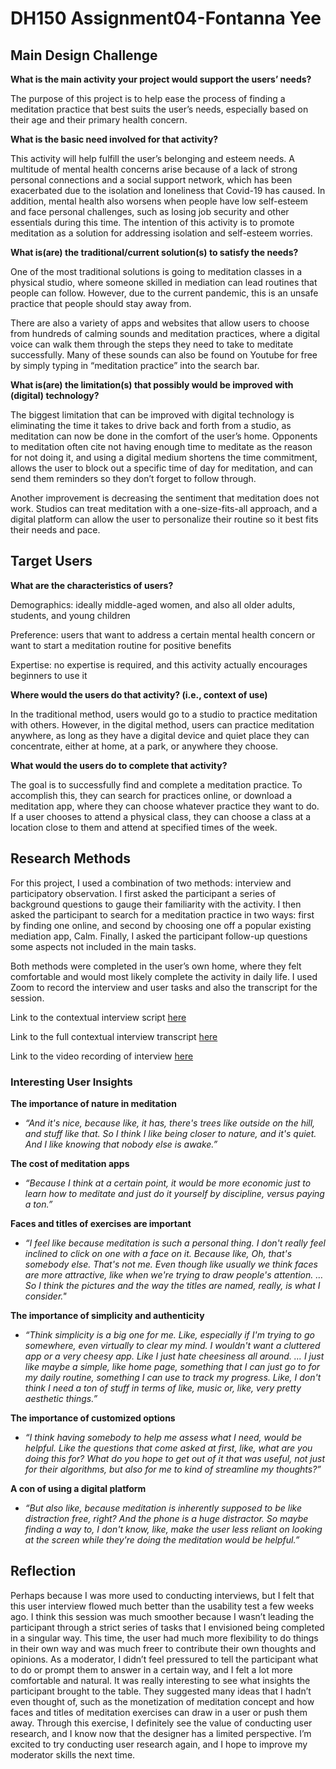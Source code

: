 # DH150 Assignment04-Fontanna Yee
## Main Design Challenge

**What is the main activity your project would support the users’ needs?**

The purpose of this project is to help ease the process of finding a meditation practice that best suits the user’s needs, especially based on their age and their primary health concern. 

**What is the basic need involved for that activity?**

This activity will help fulfill the user’s belonging and esteem needs. A multitude of mental health concerns arise because of a lack of strong personal connections and a social support network, which has been exacerbated due to the isolation and loneliness that Covid-19 has caused. In addition, mental health also worsens when people have low self-esteem and face personal challenges, such as losing job security and other essentials during this time. The intention of this activity is to promote meditation as a solution for addressing isolation and self-esteem worries. 

**What is(are) the traditional/current solution(s) to satisfy the needs?**

One of the most traditional solutions is going to meditation classes in a physical studio, where someone skilled in mediation can lead routines that people can follow. However, due to the current pandemic, this is an unsafe practice that people should stay away from. 

There are also a variety of apps and websites that allow users to choose from hundreds of calming sounds and meditation practices, where a digital voice can walk them through the steps they need to take to meditate successfully. Many of these sounds can also be found on Youtube for free by simply typing in “meditation practice” into the search bar. 

**What is(are) the limitation(s) that possibly would be improved with (digital) technology?**

The biggest limitation that can be improved with digital technology is eliminating the time it takes to drive back and forth from a studio, as meditation can now be done in the comfort of the user’s home. Opponents to meditation often cite not having enough time to meditate as the reason for not doing it, and using a digital medium shortens the time commitment, allows the user to block out a specific time of day for meditation, and can send them reminders so they don’t forget to follow through. 

Another improvement is decreasing the sentiment that meditation does not work. Studios can treat meditation with a one-size-fits-all approach, and a digital platform can allow the user to personalize their routine so it best fits their needs and pace. 

## Target Users

**What are the characteristics of users?** 

Demographics: ideally middle-aged women, and also all older adults, students, and young children

Preference: users that want to address a certain mental health concern or want to start a meditation routine for positive benefits

Expertise: no expertise is required, and this activity actually encourages beginners to use it

**Where would the users do that activity? (i.e., context of use)**

In the traditional method, users would go to a studio to practice meditation with others. However, in the digital method, users can practice meditation anywhere, as long as they have a digital device and quiet place they can concentrate, either at home, at a park, or anywhere they choose. 

**What would the users do to complete that activity?**

The goal is to successfully find and complete a meditation practice. To accomplish this, they can search for practices online, or download a meditation app, where they can choose whatever practice they want to do. If a user chooses to attend a physical class, they can choose a class at a location close to them and attend at specified times of the week. 

## Research Methods

For this project, I used a combination of two methods: interview and participatory observation. I first asked the participant a series of background questions to gauge their familiarity with the activity. I then asked the participant to search for a meditation practice in two ways: first by finding one online, and second by choosing one off a popular existing mediation app, Calm. Finally, I asked the participant follow-up questions some aspects not included in the main tasks. 

Both methods were completed in the user’s own home, where they felt comfortable and would most likely complete the activity in daily life. I used Zoom to record the interview and user tasks and also the transcript for the session.  

Link to the contextual interview script [here](https://docs.google.com/document/d/19Mmph1cH86kPNXmaW05TehemocrP26BoeACGI08p8fo/edit?usp=sharing)

Link to the full contextual interview transcript [here](https://docs.google.com/document/d/13VgHOKNj19J0aphA6gWsyMbjcAp986GCaKVNsIGQasU/edit?usp=sharing)

Link to the video recording of interview [here](https://drive.google.com/file/d/1L6iCMv9ZVlLQXslY5Cg3qBqOTzdZb-Pz/view?usp=sharing)

### Interesting User Insights

**The importance of nature in meditation**

  * *“And it's nice, because like, it has, there's trees like outside on the hill, and stuff like that. So I think I like being closer to nature, and it's quiet. And I like  knowing that nobody else is awake.”*

**The cost of meditation apps**

  * *“Because I think at a certain point, it would be more economic just to learn how to meditate and just do it yourself by discipline, versus paying a ton.”*

**Faces and titles of exercises are important**

  * *“I feel like because meditation is such a personal thing. I don't really feel inclined to click on one with a face on it. Because like, Oh, that's somebody else. That's not me. Even though like usually we think faces are more attractive, like when we're trying to draw people's attention. … So I think the pictures and the way the titles are named, really, is what I consider."*
  
**The importance of simplicity and authenticity**

  * *“Think simplicity is a big one for me. Like, especially if I'm trying to go somewhere, even virtually to clear my mind. I wouldn't want a cluttered app or a very cheesy app. Like I just hate cheesiness all around. … I just like maybe a simple, like home page, something that I can just go to for my daily routine, something I can use to track my progress. Like, I don't think I need a ton of stuff in terms of like, music or, like, very pretty aesthetic things.”*

**The importance of customized options**

  * *“I think having somebody to help me assess what I need, would be helpful. Like the questions that come asked at first, like, what are you doing this for? What do you hope to get out of it that was useful, not just for their algorithms, but also for me to kind of streamline my thoughts?”*

**A con of using a digital platform**
  * *“But also like, because meditation is inherently supposed to be like distraction free, right? And the phone is a huge distractor. So maybe finding a way to, I don't know, like, make the user less reliant on looking at the screen while they're doing the meditation would be helpful.”*
  
## Reflection

Perhaps because I was more used to conducting interviews, but I felt that this user interview flowed much better than the usability test a few weeks ago. I think this session was much smoother because I wasn’t leading the participant through a strict series of tasks that I envisioned being completed in a singular way. This time, the user had much more flexibility to do things in their own way and was much freer to contribute their own thoughts and opinions. As a moderator, I didn’t feel pressured to tell the participant what to do or prompt them to answer in a certain way, and I felt a lot more comfortable and natural. It was really interesting to see what insights the participant brought to the table. They suggested many ideas that I hadn’t even thought of, such as the monetization of meditation concept and how faces and titles of meditation exercises can draw in a user or push them away. Through this exercise, I definitely see the value of conducting user research, and I know now that the designer has a limited perspective. I’m excited to try conducting user research again, and I hope to improve my moderator skills the next time. 






